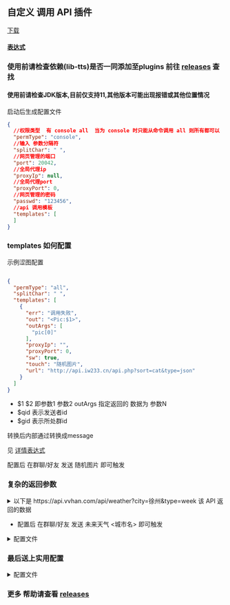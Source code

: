 ## 自定义 调用 API 插件

[下载](https://github.com/gdpl2112/MiraiCallApiPlugin/releases)

#### [表达式](./updataLog/expression.md)

### **使用前请检查依赖(lib-tts)是否一同添加至plugins 前往 [releases](https://github.com/gdpl2112/lib-tts/) 查找**
#### **使用前请检查JDK版本,目前仅支持11,其他版本可能出现报错或其他位置情况**

启动后生成配置文件

```json
{
  //权限类型  有 console all  当为 console 时只能从命令调用 all 则所有都可以
  "permType": "console",
  //输入 参数分隔符
  "splitChar": " ",
  //网页管理的端口
  "port": 20042,
  //全局代理ip
  "proxyIp": null,
  //全局代理port
  "proxyPort": 0,
  //网页管理的密码
  "passwd": "123456",
  //api 调用模板
  "templates": [
  ]
}
```

### templates 如何配置

示例涩图配置

```json

{
  "permType": "all",
  "splitChar": " ",
  "templates": [
    {
      "err": "调用失败",
      "out": "<Pic:$1>",
      "outArgs": [
        "pic[0]"
      ],
      "proxyIp": "",
      "proxyPort": 0,
      "sw": true,
      "touch": "随机图片",
      "url": "http://api.iw233.cn/api.php?sort=cat&type=json"
    }
  ]
}
```

- $1 $2 即参数1 参数2 outArgs 指定返回的 数据为 参数N
- $qid 表示发送者id
- $gid 表示所处群id

转换后内部通过转换成message

见 [详情表达式](https://github.com/gdpl2112/MiraiCallApiPlugin#%E8%A1%A8%E8%BE%BE%E5%BC%8F)

配置后 在群聊/好友 发送 随机图片 即可触发

### 复杂的返回参数

<details> 
<summary>
以下是 https://api.vvhan.com/api/weather?city=徐州&type=week 该 API 返回的数据
</summary>

```json
{
  "data": {
    "yesterday": {
      "date": "30日星期三",
      "high": "高温 4℃",
      "fx": "西南风",
      "low": "低温 -1℃",
      "fl": "",
      "type": "雨夹雪"
    },
    "city": "西安",
    "forecast": [
      {
        "date": "31日星期四",
        "high": "高温 7℃",
        "fengli": "",
        "low": "低温 -6℃",
        "fengxiang": "西南风",
        "type": "小雪"
      },
      {
        "date": "1日星期五",
        "high": "高温 7℃",
        "fengli": "",
        "low": "低温 -4℃",
        "fengxiang": "东北风",
        "type": "多云"
      },
      {
        "date": "2日星期六",
        "high": "高温 7℃",
        "fengli": "",
        "low": "低温 -3℃",
        "fengxiang": "西南风",
        "type": "多云"
      },
      {
        "date": "3日星期天",
        "high": "高温 10℃",
        "fengli": "",
        "low": "低温 -1℃",
        "fengxiang": "南风",
        "type": "多云"
      },
      {
        "date": "4日星期一",
        "high": "高温 8℃",
        "fengli": "",
        "low": "低温 -3℃",
        "fengxiang": "东北风",
        "type": "多云"
      }
    ],
    "ganmao": "昼夜温差很大，易发生感冒，请注意适当增减衣服，加强自我防护避免感冒。",
    "wendu": "2"
  },
  "status": 1000,
  "desc": "OK"
}
```

</details> 

- 配置后 在群聊/好友 发送 未来天气 <城市名> 即可触发

<details> 
<summary>配置文件</summary> 

```json

{
  "permType": "all",
  "splitChar": " ",
  "templates": [
    {
      "out": "$1:$2\n$3:$4\n$5:$6\n",
      "outArgs": [
        "data.forecast[0].date",
        "data.forecast[0].type",
        "data.forecast[1].date",
        "data.forecast[1].type",
        "data.forecast[2].date",
        "data.forecast[2].type"
      ],
      "touch": "未来天气",
      "url": "https://api.vvhan.com/api/weather?city=$1&type=week",
      "err": "天气查询失败"
    }
  ]
}
```

</details> 

### 最后送上实用配置

<details> 
<summary>配置文件</summary> 

```json
{
  "passwd": "123456",
  "permType": "all",
  "port": 20042,
  "proxyIp": null,
  "proxyPort": 0,
  "splitChar": " ",
  "templates": [
    {
      "err": "天气查询失败",
      "out": "<At:$qid>\n$1:$2\n$3:$4\n$5:$6\n",
      "outArgs": [
        "data.forecast[0].date",
        "data.forecast[0].type",
        "data.forecast[1].date",
        "data.forecast[1].type",
        "data.forecast[2].date",
        "data.forecast[2].type"
      ],
      "proxyIp": "",
      "proxyPort": 0,
      "sw": true,
      "touch": "未来天气",
      "url": "https://api.vvhan.com/api/weather?city=$1&type=week"
    },
    {
      "err": "调用失败",
      "out": "<Pic:$1>",
      "outArgs": [
        "pic[0]"
      ],
      "proxyIp": "",
      "proxyPort": 0,
      "sw": true,
      "touch": "随机图片",
      "url": "http://api.iw233.cn/api.php?sort=cat&type=json"
    },
    {
      "err": "调用失败",
      "out": "<Pic:$1>",
      "outArgs": [
        "$url"
      ],
      "proxyIp": "",
      "proxyPort": 0,
      "sw": true,
      "touch": "需要ta吗",
      "url": "https://ovooa.com/API/face_need/?QQ=$number"
    },
    {
      "err": "调用失败",
      "out": "<Pic:$1>",
      "outArgs": [
        "[]"
      ],
      "proxyIp": "",
      "proxyPort": 0,
      "sw": true,
      "touch": "快手图集",
      "url": "http://kloping.top/api/search/parseImgs?url=$1&type=ks"
    },
    {
      "err": "调用失败",
      "out": "<Pic:$1>",
      "outArgs": [
        "data.[]"
      ],
      "proxyIp": "",
      "proxyPort": 0,
      "sw": true,
      "touch": "堆糖搜图",
      "url": "http://kloping.top/api/search/pic?keyword=$1&num=3&type=duit"
    },
    {
      "err": "调用失败",
      "out": "<Music:KugouMusic,$1,$2,https://www.kugou.com/,$3,$4>",
      "outArgs": [
        "data[0].media_name",
        "data[0].author_name",
        "data[0].imgUrl",
        "data[0].songUrl"
      ],
      "proxyIp": "",
      "proxyPort": 0,
      "sw": true,
      "touch": "酷狗点歌",
      "url": "http://kloping.top/api/search/song?keyword=$1&type=kugou&n=2"
    },
    {
      "err": null,
      "out": "<At:$qid>\n$1",
      "outArgs": [
        "$all"
      ],
      "proxyIp": "",
      "proxyPort": 0,
      "sw": true,
      "touch": "/ping",
      "url": "https://xian.txma.cn/API/sping.php?url=$1"
    },
    {
      "err": null,
      "out": "id：$1\n来自群$2\n的$3\n时间：$call(http://kloping.top/stamp2time?stamp=$4&time=)\n昵称：$5\n信息：$6\n剩余捡起次数：$7",
      "outArgs": [
        "id",
        "gid",
        "sid",
        "time",
        "name",
        "message",
        "state"
      ],
      "proxyIp": "",
      "proxyPort": 0,
      "sw": true,
      "touch": "/捡瓶子",
      "url": "http://kloping.top/api/pickUpBottle"
    }
  ]
}
```

</details> 

### 更多 帮助请查看 [releases](https://github.com/gdpl2112/MiraiCallApiPlugin/releases)